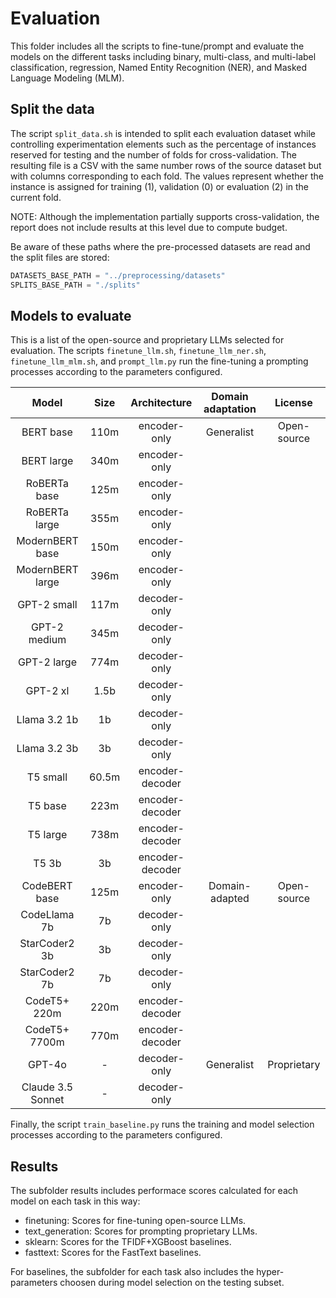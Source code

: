 # Evaluation

This folder includes all the scripts to fine-tune/prompt and evaluate the models on the different tasks including binary, multi-class, and multi-label classification, regression, Named Entity Recognition (NER), and Masked Language Modeling (MLM).

## Split the data

The script `split_data.sh` is intended to split each evaluation dataset while controlling experimentation elements such as the percentage of instances reserved for testing and the number of folds for cross-validation. The resulting file is a CSV with the same number rows of the source dataset but with columns corresponding to each fold. The values represent whether the instance is assigned for training (1), validation (0) or evaluation (2) in the current fold.

NOTE: Although the implementation partially supports cross-validation, the report does not include results at this level due to compute budget.

Be aware of these paths where the pre-processed datasets are read and the split files are stored:

```python
DATASETS_BASE_PATH = "../preprocessing/datasets"
SPLITS_BASE_PATH = "./splits"
```

## Models to evaluate

This is a list of the open-source and proprietary LLMs selected for evaluation. The scripts `finetune_llm.sh`, `finetune_llm_ner.sh`, `finetune_llm_mlm.sh`, and `prompt_llm.py` run the fine-tuning a prompting processes according to the parameters configured.

|     **Model**     | **Size** | **Architecture** | **Domain adaptation** | **License** |
|:-----------------:|:--------:|:----------------:|:---------------------:|:-----------:|
|     BERT base     |   110m   |   encoder-only   |       Generalist      | Open-source |
|     BERT large    |   340m   |   encoder-only   |                       |             |
|    RoBERTa base   |   125m   |   encoder-only   |                       |             |
|   RoBERTa large   |   355m   |   encoder-only   |                       |             |
|  ModernBERT base  |   150m   |   encoder-only   |                       |             |
|  ModernBERT large |   396m   |   encoder-only   |                       |             |
|    GPT-2 small    |   117m   |   decoder-only   |                       |             |
|    GPT-2 medium   |   345m   |   decoder-only   |                       |             |
|    GPT-2 large    |   774m   |   decoder-only   |                       |             |
|      GPT-2 xl     |   1.5b   |   decoder-only   |                       |             |
|    Llama 3.2 1b   |    1b    |   decoder-only   |                       |             |
|    Llama 3.2 3b   |    3b    |   decoder-only   |                       |             |
|      T5 small     |   60.5m  |  encoder-decoder |                       |             |
|      T5 base      |   223m   |  encoder-decoder |                       |             |
|      T5 large     |   738m   |  encoder-decoder |                       |             |
|       T5 3b       |    3b    |  encoder-decoder |                       |             |
|   CodeBERT base   |   125m   |   encoder-only   |     Domain-adapted    | Open-source |
|    CodeLlama 7b   |    7b    |   decoder-only   |                       |             |
|   StarCoder2 3b   |    3b    |   decoder-only   |                       |             |
|   StarCoder2 7b   |    7b    |   decoder-only   |                       |             |
|    CodeT5+ 220m   |   220m   |  encoder-decoder |                       |             |
|   CodeT5+ 7700m   |   770m   |  encoder-decoder |                       |             |
|       GPT-4o      |     -    |   decoder-only   |       Generalist      | Proprietary |
| Claude 3.5 Sonnet |     -    |   decoder-only   |                       |             |

Finally, the script `train_baseline.py` runs the training and model selection processes according to the parameters configured.

## Results

The subfolder results includes performace scores calculated for each model on each task in this way:

- finetuning: Scores for fine-tuning open-source LLMs.
- text_generation: Scores for prompting proprietary LLMs.
- sklearn: Scores for the TFIDF+XGBoost baselines.
- fasttext: Scores for the FastText baselines.

For baselines, the subfolder for each task also includes the hyper-parameters choosen during model selection on the testing subset.
